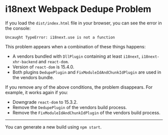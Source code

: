 # i18next Webpack Dedupe Problem

If you load the `dist/index.html` file in your browser, you can see the error in the console:

```
Uncaught TypeError: i18next.use is not a function
```

This problem appears when a combination of these things happens:

- A vendors bundled with `DllPlugin` containing at least `i18next`, `i18next-xhr-backend` and `react-dom`.
- Version of `react-dom` is 15.4.0.
- Both plugins `DedupePlugin` and `FixModuleIdAndChunkIdPlugin` are used in the vendors bundle.

If you remove any of the above conditions, the problem disappears. For example, it works again if you:

- Downgrade `react-dom` to 15.3.2.
- Remove the `DedupePlugin` of the vendors build process.
- Remove the `FixModuleIdAndChunkIdPlugin` of the vendors build process.

----

You can generate a new build using `npm start`.
